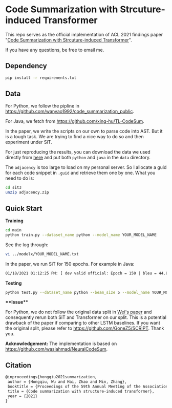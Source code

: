 # Code Summarization with Strcuture-induced Transformer

This repo serves as the official implementation of ACL 2021 findings paper "[Code Summarization with Strcuture-induced Transformer](https://arxiv.org/pdf/2012.14710.pdf)".

If you have any questions, be free to email me.

## Dependency

```bash
pip install -r requirements.txt
```



## Data

For Python, we follow the pipline in https://github.com/wanyao1992/code_summarization_public.

For Java, we fetch from https://github.com/xing-hu/TL-CodeSum.

In the paper, we write the scripts on our own to parse code into AST. But it is a tough task. We are trying to find a nice way to do so and then experiment under SiT.

For just reproducing the results, you can download the data we used directly from [here](https://drive.google.com/file/d/1iVR0WsEs3v9NLKEjBmQnaLuqccK2pyl5/view?usp=sharing) and put both `python` and `java` in the `data` directory.

The `adjacency` is too large to load on my personal server. So I allocate a guid for each code snippet in `.guid` and retrieve them one by one. What you need to do is:

```bash
cd sit3
unzip adjacency.zip
```



## Quick Start

**Training**

```bash
cd main
python train.py --dataset_name python --model_name YOUR_MODEL_NAME
```

See the log through:

```bash
vi ../modelx/YOUR_MODEL_NAME.txt
```

In the paper, we run SiT for 150 epochs. For example in Java:

```txt
01/18/2021 01:12:25 PM: [ dev valid official: Epoch = 150 | bleu = 44.89 | rouge_l = 55.25 | Precision = 61.14 | Recall = 57.81 | F1 = 56.95 | examples = 8714 | valid time = 58.93 (s) ]
```



**Testing**

```bash
python test.py --dataset_name python --beam_size 5 --model_name YOUR_MODEL_NAME
```

**\*\*Issue\*\***

For Python, we do not follow the original data split in [Wei's paper](https://proceedings.neurips.cc/paper/2019/file/e52ad5c9f751f599492b4f087ed7ecfc-Paper.pdf) and consequently rerun both SiT and Transformer on our split. This is a potential drawback of the paper if comparing to other LSTM baselines. If you want the original split, please refer to https://github.com/GoneZ5/SCRIPT. Thank you.


**Acknowledgement:** The implementation is based on https://github.com/wasiahmad/NeuralCodeSum.

## Citation

```latex
@inproceedings{hongqiu2021summarization,
 author = {Hongqiu, Wu and Hai, Zhao and Min, Zhang},
 booktitle = {Proceedings of the 59th Annual Meeting of the Association for Computational Linguistics (ACL)},
 title = {Code summarization with structure-induced transformer},
 year = {2021}
}
```

